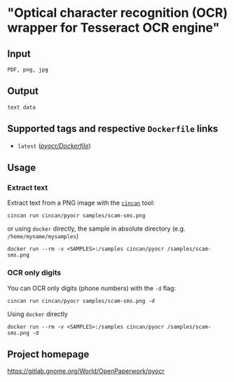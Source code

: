 # "Optical character recognition (OCR) wrapper for Tesseract OCR engine"

## Input

```
PDF, png, jpg
```

## Output

```
text data
```

## Supported tags and respective `Dockerfile` links
* `latest` ([*pyocr/Dockerfile*](https://gitlab.com/CinCan/tools/blob/master/pyocr/Dockerfile))

## Usage

### Extract text

Extract text from a PNG image with the [`cincan`](https://gitlab.com/cincan/cincan-command) tool:

```
cincan run cincan/pyocr samples/scam-sms.png
```

or using `docker` directly, the sample in absolute directory <SAMPLES>
(e.g. `/home/myname/mysamples`)

```
docker run --rm -v <SAMPLES>:/samples cincan/pyocr /samples/scam-sms.png
```

### OCR only digits

You can OCR only digits (phone numbers) with the `-d` flag:

```
cincan run cincan/pyocr samples/scam-sms.png -d
```

Using `docker` directly

```
docker run --rm -v <SAMPLES>:/samples cincan/pyocr /samples/scam-sms.png -d
```

## Project homepage

https://gitlab.gnome.org/World/OpenPaperwork/pyocr
